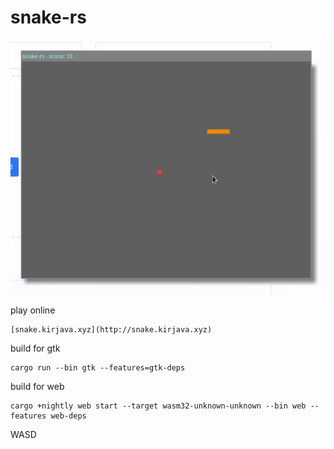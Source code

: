 # snake-rs

<div align="center">
    <img src="static/snake-gtk.gif" alt="snake-gtk">
</div>

play online

```
[snake.kirjava.xyz](http://snake.kirjava.xyz)
```

build for gtk

```shell
cargo run --bin gtk --features=gtk-deps
```

build for web

```shell
cargo +nightly web start --target wasm32-unknown-unknown --bin web --features web-deps
```

WASD
